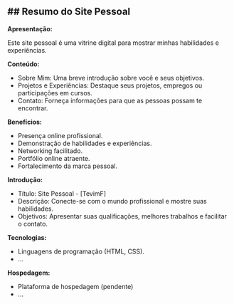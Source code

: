 ## ## Resumo do Site Pessoal

**Apresentação:**

Este site pessoal é uma vitrine digital para mostrar minhas habilidades e experiências.

**Conteúdo:**

* Sobre Mim: Uma breve introdução sobre você e seus objetivos.
* Projetos e Experiências: Destaque seus projetos, empregos ou participações em cursos.
* Contato: Forneça informações para que as pessoas possam te encontrar.

**Benefícios:**

* Presença online profissional.
* Demonstração de habilidades e experiências.
* Networking facilitado.
* Portfólio online atraente.
* Fortalecimento da marca pessoal.

**Introdução:**

* Título: Site Pessoal - [TevimF]
* Descrição: Conecte-se com o mundo profissional e mostre suas habilidades.
* Objetivos: Apresentar suas qualificações, melhores trabalhos e facilitar o contato.

**Tecnologias:**

* Linguagens de programação (HTML, CSS).
* ...

**Hospedagem:**

* Plataforma de hospedagem (pendente)
* ...

